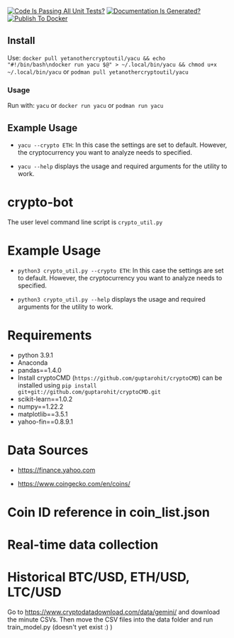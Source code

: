 [![Code Is Passing All Unit Tests?](https://github.com/1103s/crypto-bot/actions/workflows/python-app.yml/badge.svg)](https://github.com/1103s/crypto-bot/actions/workflows/python-app.yml) [![Documentation Is Generated?](https://github.com/1103s/crypto-bot/actions/workflows/gh-pages.yml/badge.svg)](https://github.com/1103s/crypto-bot/actions/workflows/gh-pages.yml) [![Publish To Docker](https://github.com/1103s/crypto-bot/actions/workflows/publish.yml/badge.svg)](https://github.com/1103s/crypto-bot/actions/workflows/publish.yml)


## Install

Use:
`docker pull yetanothercryptoutil/yacu && echo "#!/bin/bash\ndocker run yacu $@" > ~/.local/bin/yacu && chmod u+x ~/.local/bin/yacu`
or
`podman pull yetanothercryptoutil/yacu`

### Usage

Run with:
`yacu`
or
`docker run yacu`
or
`podman run yacu`

## Example Usage
- `yacu --crypto ETH`: In this case the settings are set to default. However, the cryptocurrency you want to analyze needs to specified. 

- `yacu --help` displays the usage and required arguments for the utility to work. 





# crypto-bot
The user level command line script is `crypto_util.py`

# Example Usage
- `python3 crypto_util.py --crypto ETH`: In this case the settings are set to default. However, the cryptocurrency you want to analyze needs to specified. 

- `python3 crypto_util.py --help` displays the usage and required arguments for the utility to work. 

# Requirements
- python 3.9.1
- Anaconda
- pandas==1.4.0
- Install cryptoCMD (`https://github.com/guptarohit/cryptoCMD`) can be installed using `pip install git+git://github.com/guptarohit/cryptoCMD.git`
- scikit-learn==1.0.2
- numpy==1.22.2
- matplotlib==3.5.1
- yahoo-fin==0.8.9.1

# Data Sources
- https://finance.yahoo.com

- https://www.coingecko.com/en/coins/

# Coin ID reference in coin\_list.json

# Real-time data collection

# Historical BTC/USD, ETH/USD, LTC/USD
Go to https://www.cryptodatadownload.com/data/gemini/ and download the minute 
CSVs. Then move the CSV files into the data folder and run train\_model.py 
(doesn't yet exist :) )

